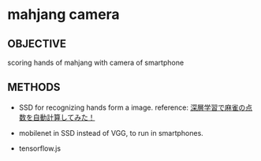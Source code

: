 # mahjang camera

## OBJECTIVE
scoring hands of mahjang with camera of smartphone

## METHODS
- SSD for recognizing hands form a image.
reference: [深層学習で麻雀の点数を自動計算してみた！](http://blog.brainpad.co.jp/entry/2017/11/07/140000)

- mobilenet in SSD instead of VGG, to run in smartphones.

- tensorflow.js
